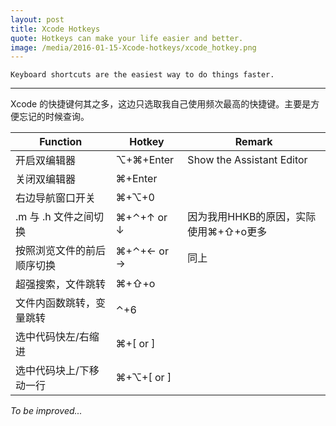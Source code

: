 ```yaml
---
layout: post
title: Xcode Hotkeys
quote: Hotkeys can make your life easier and better.
image: /media/2016-01-15-Xcode-hotkeys/xcode_hotkey.png
---
```


    Keyboard shortcuts are the easiest way to do things faster.

*************

Xcode 的快捷键何其之多，这边只选取我自己使用频次最高的快捷键。主要是方便忘记的时候查询。

| Function       | Hotkey     | Remark                    |
| -------------- | ---------- | ------------------------- |
| 开启双编辑器         | ⌥+⌘+Enter  | Show the Assistant Editor |
| 关闭双编辑器         | ⌘+Enter    |                           |
| 右边导航窗口开关       | ⌘+⌥+0      |                           |
| .m 与 .h 文件之间切换 | ⌘+⌃+↑ or ↓ | 因为我用HHKB的原因，实际使用⌘+⇧+o更多   |
| 按照浏览文件的前后顺序切换  | ⌘+⌃+← or → | 同上                        |
| 超强搜索，文件跳转      | ⌘+⇧+o      |                           |
| 文件内函数跳转，变量跳转   | ⌃+6        |                           |
| 选中代码快左/右缩进     | ⌘+[ or ]   |                           |
| 选中代码块上/下移动一行   | ⌘+⌥+[ or ] |                           |


*To be improved...*